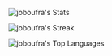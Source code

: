 ![joboufra's Stats](https://github-readme-stats.vercel.app/api?username=joboufra&theme=vue-dark&show_icons=true&hide_border=false&count_private=true)

![joboufra's Streak](https://github-readme-streak-stats.herokuapp.com/?user=joboufra&theme=vue-dark&hide_border=false)

![joboufra's Top Languages](https://github-readme-stats.vercel.app/api/top-langs/?username=joboufra&theme=vue-dark&show_icons=true&hide_border=false&layout=compact)
